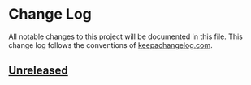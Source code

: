 # Change Log
All notable changes to this project will be documented in this file. This change log follows the conventions of [keepachangelog.com](http://keepachangelog.com/).

## [Unreleased]

[Unreleased]: https://github.com/org.suskalo/sector/compare/4b1512d11621e9a26fe7dc509cee8c40526ff782...HEAD
